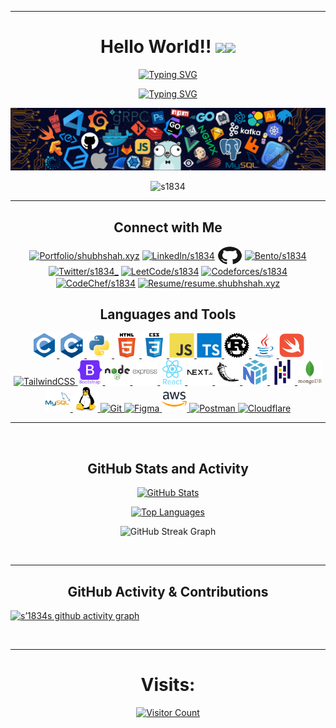 <!--### Hi there 👋


**s1834/s1834** is a ✨ _special_ ✨ repository because its `README.md` (this file) appears on your GitHub profile.

Here are some ideas to get you started:

- 🔭 I’m currently working on ...
- 🌱 I’m currently learning ...
- 👯 I’m looking to collaborate on ...
- 🤔 I’m looking for help with ...
- 💬 Ask me about ...
- 📫 How to reach me: ...
- 😄 Pronouns: ...
- ⚡ Fun fact: ...
-->

<hr>

<h1 align="center">Hello World!! <img src="https://media.giphy.com/media/hvRJCLFzcasrR4ia7z/giphy.gif" width="35"><img src="https://media.giphy.com/media/hvRJCLFzcasrR4ia7z/giphy.gif" width="35"></h1>

<p align="center">
<a  href="https://git.io/typing-svg"><img src="https://readme-typing-svg.herokuapp.com?font=Fira+Code&pause=1000&color=00F73F&center=true&width=435&lines=Welcome+to+s1834's+GitHub+Profile" alt="Typing SVG" /></a></p>
<p align="center">
<a  href="https://git.io/typing-svg"><img src="https://readme-typing-svg.herokuapp.com?font=Fira+Code&pause=1000&color=00F73F&center=true&width=435&lines=Competitive+Programmer;Blockchain+Enthusiast;Full+Stack+Developer" alt="Typing SVG" /></a></p>

<p align="center">
  <img src="https://raw.githubusercontent.com/KevinPatel04/KevinPatel04/master/header.png" alt="s1834">
 </p>
<p align="center">
  <img src="https://github.com/thompsonemerson/thompsonemerson/raw/master/cover-thompson.png" alt="s1834" height="200"/>
</p>
<hr>

<h2 align="center">Connect with Me</h2>
<p align="center">
  <a href="https://shubhshah.xyz" target="_blank"><img align="center" src="https://img.icons8.com/color/48/000000/domain.png" alt="Portfolio/shubhshah.xyz" height="30" width="40" /></a>
  <a href="https://www.linkedin.com/in/s1834/" target="_blank"><img align="center" src="https://raw.githubusercontent.com/rahuldkjain/github-profile-readme-generator/master/src/images/icons/Social/linked-in-alt.svg" alt="LinkedIn/s1834" height="30" width="40" /></a>
  <a href="https://github.com/s1834" target="_blank"><img align="center" src="https://raw.githubusercontent.com/devicons/devicon/master/icons/github/github-original.svg" alt="GitHub/s1834" height="30" width="40" /></a>
  <a href="https://bento.me/s1834" target="_blank"><img align="center" src="https://img.icons8.com/external-flat-juicy-fish/64/000000/external-bento-japan-flat-flat-juicy-fish.png" alt="Bento/s1834" height="30" width="40" /></a>
  <a href="https://twitter.com/s1834_" target="_blank"><img align="center" src="https://raw.githubusercontent.com/rahuldkjain/github-profile-readme-generator/master/src/images/icons/Social/twitter.svg" alt="Twitter/s1834_" height="30" width="40" /></a>
  <a href="https://leetcode.com/s1834/" target="_blank"><img align="center" src="https://github.com/rahuldkjain/github-profile-readme-generator/blob/master/src/images/icons/Social/leet-code.svg" alt="LeetCode/s1834" height="30" width="40" /></a>
  <a href="https://codeforces.com/profile/s1834" target="_blank"><img align="center" src="https://raw.githubusercontent.com/rahuldkjain/github-profile-readme-generator/master/src/images/icons/Social/codeforces.svg" alt="Codeforces/s1834" height="30" width="40" /></a>
  <a href="https://www.codechef.com/users/s1834" target="_blank"><img align="center" src="[https://cdn.codechef.com/sites/default/files/uploads/pictures/7d83b9e0babc85e4d6b5ab0c2cd7b7f8.png](https://github.com/cschindlbeck/compcodicons/blob/master/svg/codechef.svg)" alt="CodeChef/s1834" height="30" width="40" /></a>
  <a href="https://drive.google.com/file/d/1crUAxIW2iuMknzrkX1oucdzqEPbH6yhk/" target="_blank"><img align="center" src="https://img.icons8.com/color/48/000000/resume.png" alt="Resume/resume.shubhshah.xyz" height="30" width="40" /></a>
</p>

<h2 align="center">Languages and Tools</h2>

<p align="center">
   <a href="https://www.cprogramming.com/" target="_blank" rel="noreferrer"> 
      <img src="https://raw.githubusercontent.com/devicons/devicon/master/icons/c/c-original.svg" alt="C" width="40" height="40"/> 
   </a> 
   <a href="https://www.w3schools.com/cpp/" target="_blank" rel="noreferrer"> 
      <img src="https://raw.githubusercontent.com/devicons/devicon/master/icons/cplusplus/cplusplus-original.svg" alt="C++" width="40" height="40"/> 
   </a>
   <a href="https://www.python.org" target="_blank" rel="noreferrer"> 
      <img src="https://raw.githubusercontent.com/devicons/devicon/master/icons/python/python-original.svg" alt="Python" width="40" height="40"/> 
   </a> 
   <a href="https://www.w3.org/html/" target="_blank" rel="noreferrer"> 
      <img src="https://raw.githubusercontent.com/devicons/devicon/master/icons/html5/html5-original-wordmark.svg" alt="HTML5" width="40" height="40"/> 
   </a> 
   <a href="https://www.w3schools.com/css/" target="_blank" rel="noreferrer"> 
      <img src="https://raw.githubusercontent.com/devicons/devicon/master/icons/css3/css3-original-wordmark.svg" alt="CSS3" width="40" height="40"/> 
   </a> 
   <a href="https://developer.mozilla.org/en-US/docs/Web/JavaScript" target="_blank"> 
      <img src="https://raw.githubusercontent.com/devicons/devicon/master/icons/javascript/javascript-original.svg" alt="JavaScript" width="40" height="40"/> 
   </a> 
   <a href="https://www.typescriptlang.org/" target="_blank"> 
      <img src="https://github.com/devicons/devicon/blob/master/icons/typescript/typescript-original.svg" alt="TypeScript" width="40" height="40"/> 
   </a>
   <a href="https://www.rust-lang.org" target="_blank"> 
      <img src="https://github.com/devicons/devicon/blob/master/icons/rust/rust-plain.svg" alt="Rust" width="40" height="40"/> 
   </a> 
   <a href="https://www.java.com/" target="_blank"> 
      <img src="https://raw.githubusercontent.com/devicons/devicon/master/icons/java/java-original.svg" alt="Java" width="40" height="40"/> 
   </a>
   <a href="https://developer.apple.com/swift/" target="_blank"> 
      <img src="https://github.com/devicons/devicon/blob/master/icons/swift/swift-original.svg" alt="Swift" width="40" height="40"/> 
   </a> 
   <a href="https://tailwindcss.com/" target="_blank"> 
      <img src="https://www.vectorlogo.zone/logos/tailwindcss/tailwindcss-icon.svg" alt="TailwindCSS" width="40" height="40"/> 
   </a> 
   <a href="https://getbootstrap.com" target="_blank" rel="noreferrer"> 
      <img src="https://raw.githubusercontent.com/devicons/devicon/master/icons/bootstrap/bootstrap-plain-wordmark.svg" alt="Bootstrap" width="40" height="40"/> 
   </a> 
   <a href="https://nodejs.org/" target="_blank" rel="noreferrer"> 
      <img src="https://raw.githubusercontent.com/devicons/devicon/master/icons/nodejs/nodejs-original-wordmark.svg" alt="NodeJS" width="40" height="40"/> 
   </a>
   <a href="https://expressjs.com/" target="_blank" rel="noreferrer"> 
      <img src="https://github.com/devicons/devicon/blob/master/icons/express/express-original-wordmark.svg" alt="ExpressJS" width="40" height="40"/> 
   </a> 
   <a href="https://reactjs.org/" target="_blank"> 
      <img src="https://raw.githubusercontent.com/devicons/devicon/master/icons/react/react-original-wordmark.svg" alt="ReactJS" width="40" height="40"/> 
   </a>
   <a href="https://nextjs.org/" target="_blank"> 
      <img src="https://github.com/devicons/devicon/blob/master/icons/nextjs/nextjs-original-wordmark.svg" alt="NextJS" width="40" height="40"/> 
   </a>
   <a href="https://flask.palletsprojects.com/" target="_blank"> 
      <img src="https://github.com/devicons/devicon/blob/master/icons/flask/flask-original.svg" alt="Flask" width="40" height="40"/> 
   </a> 
   <a href="https://numpy.org/" target="_blank" rel="noreferrer"> 
      <img src="https://github.com/devicons/devicon/blob/master/icons/numpy/numpy-original.svg" alt="NumPy" width="40" height="40"/> 
   </a> 
   <a href="https://pandas.pydata.org/" target="_blank" rel="noreferrer"> 
      <img src="https://github.com/devicons/devicon/blob/master/icons/pandas/pandas-original.svg" alt="Pandas" width="40" height="40"/> 
   </a> 
   <a href="https://www.mongodb.com/" target="_blank" rel="noreferrer"> 
      <img src="https://github.com/devicons/devicon/blob/master/icons/mongodb/mongodb-original-wordmark.svg" alt="MongoDB" width="40" height="40"/> 
   </a> 
   <a href="https://www.mysql.com/" target="_blank" rel="noreferrer"> 
      <img src="https://raw.githubusercontent.com/devicons/devicon/master/icons/mysql/mysql-original-wordmark.svg" alt="MySQL" width="40" height="40"/> 
   </a> 
   <a href="https://www.linux.org/" target="_blank" rel="noreferrer"> 
      <img src="https://github.com/devicons/devicon/blob/master/icons/linux/linux-original.svg" alt="Linux" width="40" height="40"/> 
   </a> 
   <a href="https://git-scm.com/" target="_blank" rel="noreferrer"> 
      <img src="https://www.vectorlogo.zone/logos/git-scm/git-scm-icon.svg" alt="Git" width="40" height="40"/> 
   </a> 
   <a href="https://www.figma.com/" target="_blank" rel="noreferrer"> 
      <img src="https://www.vectorlogo.zone/logos/figma/figma-icon.svg" alt="Figma" width="40" height="40"/> 
   </a> 
   <a href="https://aws.amazon.com/" target="_blank"> 
      <img src="https://raw.githubusercontent.com/devicons/devicon/master/icons/amazonwebservices/amazonwebservices-original-wordmark.svg" alt="AWS" width="40" height="40"/> 
   </a>
   <a href="https://www.postman.com/" target="_blank"> 
      <img src="https://www.vectorlogo.zone/logos/getpostman/getpostman-icon.svg" alt="Postman" width="40" height="40"/> 
   </a>
   <a href="https://www.cloudflare.com/" target="_blank"> 
      <img src="[https://www.vectorlogo.zone/logos/cloudflare/cloudflare-tile.svg](https://github.com/devicons/devicon/blob/master/icons/cloudflare/cloudflare-original.svg)" alt="Cloudflare" width="40" height="40"/> 
   </a> 
</p>
<hr>


<br>

<h2 align="center">GitHub Stats and Activity</h2>

<p align="center">
  <a href="https://github.com/s1834">
    <img height="300" width="500" src="https://github-readme-stats.vercel.app/api?username=s1834&count_private=true&show_icons=true&theme=chartreuse-dark" alt="GitHub Stats">
  </a>
</p>

<p align="center">
  <a href="https://github.com/s1834">
    <img height="300" width="500" src="https://github-readme-stats-eight-theta.vercel.app/api/top-langs/?username=s1834&layout=compact&langs_count=10&theme=chartreuse-dark" alt="Top Languages">
  </a>
</p>

<p align="center">
  <img height="300" width="500" src="https://streak-stats.demolab.com?user=s1834&locale=en&mode=daily&theme=chartreuse-dark&hide_border=false&border_radius=5&order=3" alt="GitHub Streak Graph">
</p>

<br>
<hr>

<h2 align="center">GitHub Activity & Contributions</h2>

<p align="center">
  
[![s’1834s github activity graph](https://github-readme-activity-graph.vercel.app/graph?username=s1834&theme=github-compact)](https://github.com/s1834)
                  
</p>


<br>
<hr>

<h1 align="center">Visits:</h1>

<p align="center">
  <a href="https://github.com/s1834">
    <img src="https://profile-counter.glitch.me/s1834/count.svg" alt="Visitor Count" />
  </a>
</p>
